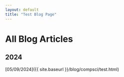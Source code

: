 ```yaml
---
layout: default
title: "Test Blog Page"
---
```

# All Blog Articles

## 2024

[05/09/2024]({{ site.baseurl }}/blog/compsci/test.html)

